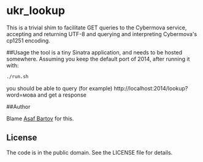 ukr_lookup
==========

This is a trivial shim to facilitate GET queries to the Cybermova service, accepting and returning UTF-8 and querying and interpreting Cybermova's cp1251 encoding.  

##Usage
the tool is a tiny Sinatra application, and needs to be hosted somewhere.  Assuming you keep the default port of 2014, after running it with:

```bash
./run.sh
```

you should be able to query (for example) http://localhost:2014/lookup?word=мова and get a response

##Author

Blame [Asaf Bartov](mailto:asaf.bartov@gmail.com) for this.

## License
The code is in the public domain.  See the LICENSE file for details.

